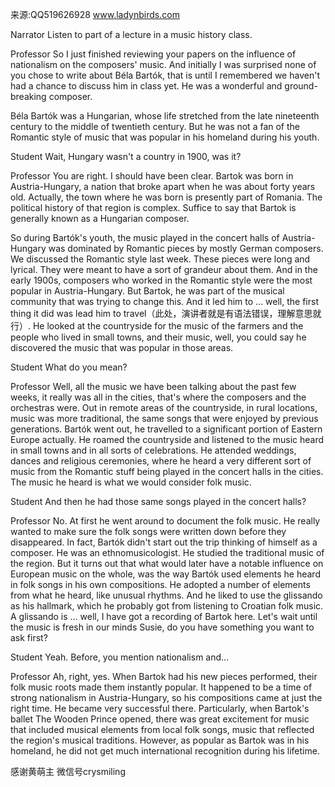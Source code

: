 来源:QQ519626928 www.ladynbirds.com

Narrator
Listen to part of a lecture in a music history class.

Professor
So I just finished reviewing your papers on the influence of nationalism on the composers' music. And initially I was surprised none of you chose to write about Béla Bartók, that is until I remembered we haven't had a chance to discuss him in class yet. He was a wonderful and ground-breaking composer.

Béla Bartók was a Hungarian, whose life stretched from the late nineteenth century to the middle of twentieth century. But he was not a fan of the Romantic style of music that was popular in his homeland during his youth.

Student
Wait, Hungary wasn't a country in 1900, was it?

Professor
You are right. I should have been clear. Bartok was born in Austria-Hungary, a nation that broke apart when he was about forty years old. Actually, the town where he was born is presently part of Romania. The political history of that region is complex. Suffice to say that Bartok is generally known as a Hungarian composer.

So during Bartók's youth, the music played in the concert halls of Austria-Hungary was dominated by Romantic pieces by mostly German composers. We discussed the Romantic style last week. These pieces were long and lyrical. They were meant to have a sort of grandeur about them. And in the early 1900s, composers who worked in the Romantic style were the most popular in Austria-Hungary. But Bartok, he was part of the musical community that was trying to change this. And it led him to ... well, the first thing it did was lead him to travel（此处，演讲者就是有语法错误，理解意思就行）. He looked at the countryside for the music of the farmers and the people who lived in small towns, and their music, well, you could say he discovered the music that was popular in those areas.

Student
What do you mean? 

Professor
Well, all the music we have been talking about the past few weeks, it really was all in the cities, that's where the composers and the orchestras were. Out in remote areas of the countryside, in rural locations, music was more traditional, the same songs that were enjoyed by previous generations. Bartók went out, he travelled to a significant portion of Eastern Europe actually. He roamed the countryside and listened to the music heard in small towns and in all sorts of celebrations. He attended weddings, dances and religious ceremonies, where he heard a very different sort of music from the Romantic stuff being played in the concert halls in the cities. The music he heard is what we would consider folk music.

Student
And then he had those same songs played in the concert halls? 

Professor
No. At first he went around to document the folk music. He really wanted to make sure the folk songs were written down before they disappeared. In fact, Bartók didn't start out the trip thinking of himself as a composer. He was an ethnomusicologist. He studied the traditional music of the region. But it turns out that what would later have a notable influence on European music on the whole, was the way Bartók used elements he heard in folk songs in his own compositions. He adopted a number of elements from what he heard, like unusual rhythms. And he liked to use the glissando as his hallmark, which he probably got from listening to Croatian folk music. A glissando is ... well, I have got a recording of Bartok here. Let's wait until the music is fresh in our minds Susie, do you have something you want to ask first?

Student
Yeah. Before, you mention nationalism and…

Professor
Ah, right, yes. When Bartok had his new pieces performed, their folk music roots made them instantly popular. It happened to be a time of strong nationalism in Austria-Hungary, so his compositions came at just the right time. He became very successful there. Particularly, when Bartok's ballet The Wooden Prince opened, there was great excitement for music that included musical elements from local folk songs, music that reflected the region's musical traditions. However, as popular as Bartok was in his homeland, he did not get much international recognition during his lifetime.

感谢黄萌主 微信号crysmiling